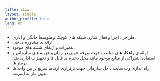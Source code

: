 ```yaml
---
title: شبکه
layout: single
author_profile: true
lang: en
---
```

* طراحی، اجرا و فعال سازی شبکه های کوچک و متوسط خانگی و اداری.
* ارائه ی مشاوره ی فنی.
* تعمیرات و ارتقای شبکه های موجود.
* ارائه ی راهکار های مناسب جهت صرفه جویی در زمان و هزینه های سازمانی و استفاده اشتراکی از منابع موجود مانند محل ذخیره ی فایل ها و تجهیزات اداری مثل پرینتر ها.
* راه اندازی وب سایت داخل سازمانی جهت برقراری ارتباط سریع تر بین واحد ها بدون نیاز به اینترنت.
